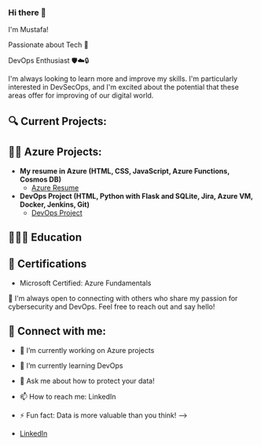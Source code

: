 ### Hi there 👋
I'm Mustafa! 

Passionate about Tech 🤖

DevOps Enthusiast 🛡️☁️🔒

I'm always looking to learn more and improve my skills. I'm particularly interested in DevSecOps, and I'm excited about the potential that these areas offer for improving of our digital world.

<h2>🔍 Current Projects: </h2>

<h2>👨‍💻 Azure Projects:</h2>

- <b> My resume in Azure (HTML, CSS, JavaScript, Azure Functions, Cosmos DB)</b>
  - [Azure Resume](https://github.com/MustafaMohamed1/ProjectQA) <b><i></b></i>
- <b> DevOps Project (HTML, Python with Flask and SQLite, Jira, Azure VM, Docker, Jenkins, Git)</b>
  - [DevOps Project](https://github.com/MustafaMohamed1/Cloudwork) <b></b>

<h2>👨🏽‍🎓 Education</h2>


<h2>📜 Certifications</h2>

- Microsoft Certified: Azure Fundamentals
  

🤝 I'm always open to connecting with others who share my passion for cybersecurity and DevOps. Feel free to reach out and say hello!

<h2> 🤳 Connect with me:</h2>

- 🔭 I’m currently working on Azure projects
- 🌱 I’m currently learning DevOps
- 💬 Ask me about how to protect your data!
- 📫 How to reach me: LinkedIn
- ⚡ Fun fact: Data is more valuable than you think!
-->

- [LinkedIn](www.linkedin.com/in/mustafa-mohamed-Jb001)
